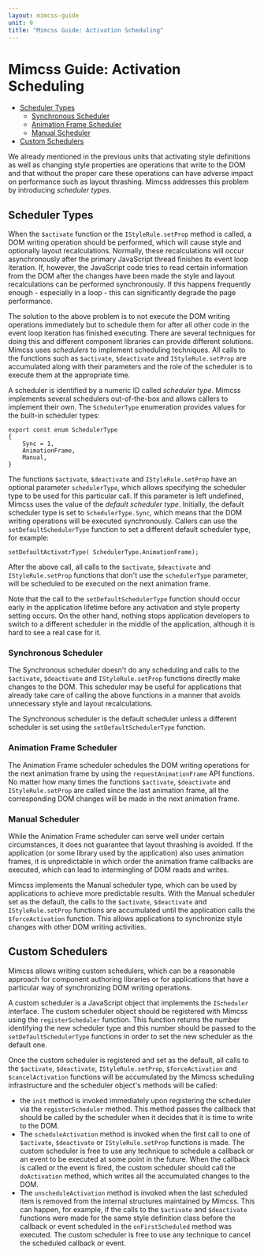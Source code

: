 ```yaml
---
layout: mimcss-guide
unit: 9
title: "Mimcss Guide: Activation Scheduling"
---
```


# Mimcss Guide: Activation Scheduling

- [Scheduler Types](#scheduler-types)
  - [Synchronous Scheduler](#synchronous-scheduler)
  - [Animation Frame Scheduler](#animation-frame-scheduler)
  - [Manual Scheduler](#manual-scheduler)
- [Custom Schedulers](#custom-schedulers)

We already mentioned in the previous units that activating style definitions as well as changing style properties are operations that write to the DOM and that without the proper care these operations can have adverse impact on performance such as layout thrashing. Mimcss addresses this problem by introducing *scheduler types*.

## Scheduler Types
When the `$activate` function or the `IStyleRule.setProp` method is called, a DOM writing operation should be performed, which will cause style and optionally layout recalculations. Normally, these recalculations will occur asynchronously after the primary JavaScript thread finishes its event loop iteration. If, however, the JavaScript code tries to read certain information from the DOM after the changes have been made the style and layout recalculations can be performed synchronously. If this happens frequently enough - especially in a loop - this can significantly degrade the page performance.

The solution to the above problem is to not execute the DOM writing operations immediately but to schedule them for after all other code in the event loop iteration has finished executing. There are several techniques for doing this and different component libraries can provide different solutions. Mimcss uses *schedulers* to implement scheduling techniques. All calls to the functions such as `$activate`, `$deactivate` and `IStyleRule.setProp` are accumulated along with their parameters and the role of the scheduler is to execute them at the appropriate time.

A scheduler is identified by a numeric ID called *scheduler type*. Mimcss implements several schedulers out-of-the-box and allows callers to implement their own. The `SchedulerType` enumeration provides values for the built-in scheduler types:

```tsx
export const enum SchedulerType
{
    Sync = 1,
    AnimationFrame,
    Manual,
}
```

The functions `$activate`, `$deactivate` and `IStyleRule.setProp` have an optional parameter `schedulerType`, which allows specifying the scheduler type to be used for this particular call. If this parameter is left undefined, Mimcss uses the value of the *default scheduler type*. Initially, the default scheduler type is set to `SchedulerType.Sync`, which means that the DOM writing operations will be executed synchronously. Callers can use the `setDefaultSchedulerType` function to set a different default scheduler type, for example:

```tsx
setDefaultActivatrType( SchedulerType.AnimationFrame);
```

After the above call, all calls to the `$activate`, `$deactivate` and `IStyleRule.setProp` functions that don't use the `schedulerType` parameter, will be scheduled to be executed on the next animation frame.

Note that the call to the `setDefaultSchedulerType` function should occur early in the application lifetime before any activation and style property setting occurs. On the other hand, nothing stops application developers to switch to a different scheduler in the middle of the application, although it is hard to see a real case for it.

### Synchronous Scheduler
The Synchronous scheduler doesn't do any scheduling and calls to the `$activate`, `$deactivate` and `IStyleRule.setProp` functions directly make changes to the DOM. This scheduler may be useful for applications that already take care of calling the above functions in a manner that avoids unnecessary style and layout recalculations.

The Synchronous scheduler is the default scheduler unless a different scheduler is set using the `setDefaultSchedulerType` function.


### Animation Frame Scheduler
The Animation Frame scheduler schedules the DOM writing operations for the next animation frame by using the `requestAnimationFrame` API functions. No matter how many times the functions `$activate`, `$deactivate` and `IStyleRule.setProp` are called since the last animation frame, all the corresponding DOM changes will be made in the next animation frame.

### Manual Scheduler
While the Animation Frame scheduler can serve well under certain circumstances, it does not guarantee that layout thrashing is avoided. If the application (or some library used by the application) also uses animation frames, it is unpredictable in which order the animation frame callbacks are executed, which can lead to intermingling of DOM reads and writes.

Mimcss implements the Manual scheduler type, which can be used by applications to achieve more predictable results. With the Manual scheduler set as the default, the calls to the `$activate`, `$deactivate` and `IStyleRule.setProp` functions are accumulated until the application calls the `$forceActivation` function. This allows applications to synchronize style changes with other DOM writing activities.

## Custom Schedulers
Mimcss allows writing custom schedulers, which can be a reasonable approach for component authoring libraries or for applications that have a particular way of synchronizing DOM writing operations.

A custom scheduler is a JavaScript object that implements the `IScheduler` interface. The custom scheduler object should be registered with Mimcss using the `registerScheduler` function. This function returns the number identifying the new scheduler type and this number should be passed to the `setDefaultSchedulerType` functions in order to set the new scheduler as the default one.

Once the custom scheduler is registered and set as the default, all calls to the `$activate`, `$deactivate`, `IStyleRule.setProp`, `$forceActivation` and `$cancelActivation` functions will be accumulated by the Mimcss scheduling infrastructure and the scheduler object's methods will be called:

- the `init` method is invoked immediately upon registering the scheduler via the `registerScheduler` method. This method passes the callback that should be called by the scheduler when it decides that it is time to write to the DOM.
- The `scheduleActivation` method is invoked when the first call to one of `$activate`, `$deactivate` or `IStyleRule.setProp` functions is made. The custom scheduler is free to use any technique to schedule a callback or an event to be executed at some point in the future. When the callback is called or the event is fired, the custom scheduler should call the `doActivation` method, which writes all the accumulated changes to the DOM.
- The `unscheduleActivation` method is invoked when the last scheduled item is removed from the internal structures maintained by Mimcss. This can happen, for example, if the calls to the `$activate` and `$deactivate` functions were made for the same style definition class before the callback or event scheduled in the `onFirstScheduled` method was executed. The custom scheduler is free to use any technique to cancel the scheduled callback or event.




